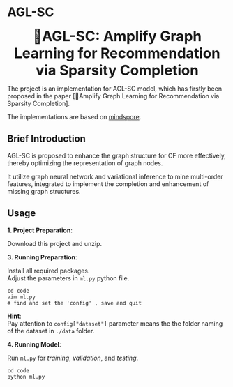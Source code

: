 # AGL-SC

<p align="center">
    <font size=6><strong>💬AGL-SC: Amplify Graph Learning for Recommendation via Sparsity Completion</strong></font>
</p>


The project is an implementation for AGL-SC model, which has firstly been proposed in the paper [💬Amplify Graph Learning for Recommendation via Sparsity Completion]. 

The implementations are based on [mindspore](https://gitee.com/mindspore). 


## Brief Introduction
AGL-SC is proposed to enhance the graph structure for CF more effectively, thereby optimizing the representation of graph nodes.

It utilize graph neural network and variational inference to mine multi-order features, integrated to implement the completion and enhancement of missing graph structures.

## Usage

**1. Project Preparation**:

Download this project and unzip.

**3. Running Preparation**:

Install all required packages.  
Adjust the parameters in ```ml.py``` python file. 

```
cd code
vim ml.py
# find and set the 'config' , save and quit
```
**Hint**:  
Pay attention to ```config["dataset"]``` parameter means the the folder naming of the dataset in ```./data``` folder.


**4. Running Model**:
 
Run ```ml.py``` for *training*, *validation*, and *testing*.  

```
cd code
python ml.py
```
